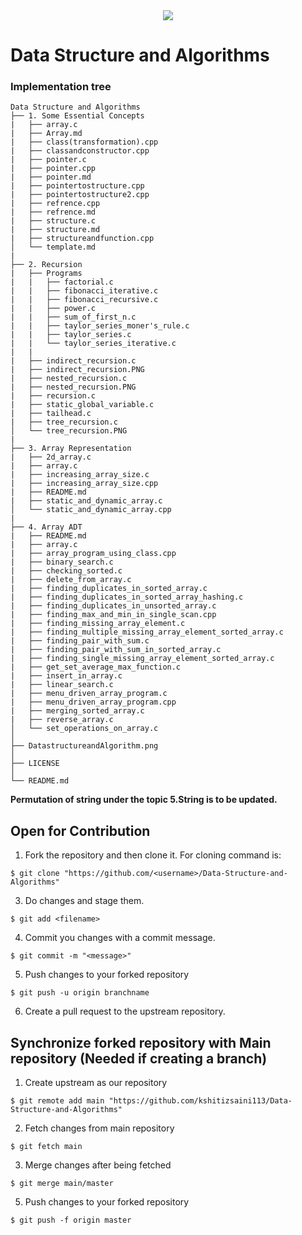 <div align="center">
  <img src="https://github.com/kshitizsaini113/Data-Structure-and-Algorithms/blob/master/Data%20Structure%20and%20Algorithm.png">
</div>

# Data Structure and Algorithms


### Implementation tree
```
Data Structure and Algorithms
├── 1. Some Essential Concepts
|   ├── array.c                           
|   ├── Array.md                          
|   ├── class(transformation).cpp         
|   ├── classandconstructor.cpp           
|   ├── pointer.c                         
|   ├── pointer.cpp                       
|   ├── pointer.md                        
|   ├── pointertostructure.cpp            
|   ├── pointertostructure2.cpp           
|   ├── refrence.cpp                      
|   ├── refrence.md                       
|   ├── structure.c                       
|   ├── structure.md                      
|   ├── structureandfunction.cpp          
│   └── template.md                       
|
├── 2. Recursion
|   ├── Programs
|   |   ├── factorial.c                   
|   |   ├── fibonacci_iterative.c         
|   |   ├── fibonacci_recursive.c         
|   |   ├── power.c                       
|   |   ├── sum_of_first_n.c              
|   |   ├── taylor_series_moner's_rule.c  
|   |   ├── taylor_series.c               
|   |   └── taylor_series_iterative.c     
|   |
|   ├── indirect_recursion.c              
|   ├── indirect_recursion.PNG            
|   ├── nested_recursion.c                
|   ├── nested_recursion.PNG              
|   ├── recursion.c                       
|   ├── static_global_variable.c           
|   ├── tailhead.c                        
|   ├── tree_recursion.c                  
│   └── tree_recursion.PNG                
|
├── 3. Array Representation
|   ├── 2d_array.c                       
|   ├── array.c                          
|   ├── increasing_array_size.c          
|   ├── increasing_array_size.cpp        
|   ├── README.md                    
|   ├── static_and_dynamic_array.c          
│   └── static_and_dynamic_array.cpp
|
├── 4. Array ADT
|   ├── README.md                      
|   ├── array.c                        
|   ├── array_program_using_class.cpp       
|   ├── binary_search.c           
|   ├── checking_sorted.c                     
|   ├── delete_from_array.c                      
|   ├── finding_duplicates_in_sorted_array.c                   
|   ├── finding_duplicates_in_sorted_array_hashing.c           
|   ├── finding_duplicates_in_unsorted_array.c          
|   ├── finding_max_and_min_in_single_scan.cpp      
|   ├── finding_missing_array_element.c                       
|   ├── finding_multiple_missing_array_element_sorted_array.c           
|   ├── finding_pair_with_sum.c          
|   ├── finding_pair_with_sum_in_sorted_array.c
|   ├── finding_single_missing_array_element_sorted_array.c                     
|   ├── get_set_average_max_function.c           
|   ├── insert_in_array.c         
|   ├── linear_search.c                
|   ├── menu_driven_array_program.c                   
|   ├── menu_driven_array_program.cpp                      
|   ├── merging_sorted_array.c                    
|   ├── reverse_array.c        
│   └── set_operations_on_array.c
│
├── DatastructureandAlgorithm.png        
│
├── LICENSE                              
│
└── README.md                            
```

**Permutation of string under the topic 5.String is to be updated.**

## Open for Contribution

1. Fork the repository and then clone it. For cloning command is:
```
$ git clone "https://github.com/<username>/Data-Structure-and-Algorithms"
```

3. Do changes and stage them.
```
$ git add <filename>
```

4. Commit you changes with a commit message.
```
$ git commit -m "<message>"
```

5. Push changes to your forked repository
```
$ git push -u origin branchname
```
6. Create a pull request to the upstream repository.

## Synchronize forked repository with Main repository (Needed if creating a branch)

1. Create upstream as our repository
```
$ git remote add main "https://github.com/kshitizsaini113/Data-Structure-and-Algorithms"
```

2. Fetch changes from main repository
```
$ git fetch main
```

3. Merge changes after being fetched
```
$ git merge main/master
```

5. Push changes to your forked repository
```
$ git push -f origin master
```
